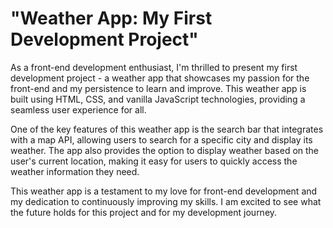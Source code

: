 # "Weather App: My First Development Project"

As a front-end development enthusiast, I'm thrilled to present my first development project - a weather app that showcases my passion for the front-end and my persistence to learn and improve. This weather app is built using HTML, CSS, and vanilla JavaScript technologies, providing a seamless user experience for all.

One of the key features of this weather app is the search bar that integrates with a map API, allowing users to search for a specific city and display its weather. The app also provides the option to display weather based on the user's current location, making it easy for users to quickly access the weather information they need.

This weather app is a testament to my love for front-end development and my dedication to continuously improving my skills. I am excited to see what the future holds for this project and for my development journey.
